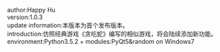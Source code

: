 author:Happy Hu  
version:1.0.3  
update information:本版本为首个发布版本。  
introduction:仿照经典游戏《贪吃蛇》编写的相似游戏，将会陆续添加新功能。  
environment:Python3.5.2 + modules:PyQt5&random on Windows7